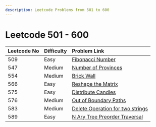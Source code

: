 ```yaml
---
description: Leetcode Problems from 501 to 600
---
```


# Leetcode 501 - 600



| Leetcode No | Difficulty | Problem Link |
| :--- | :--- | :--- |
| 509 | Easy | [Fibonacci Number](../difficulty-based-problem-index/leetcode-easy/leetcode-509-fibonacci-number.md) |
| 547 | Medium | [Number of Provinces](../difficulty-based-problem-index/leetcode-medium/leetcode-547-number-of-provinces.md) |
| 554 | Medium | [Brick Wall](../difficulty-based-problem-index/leetcode-medium/leetcode-554-brick-wall.md) |
| 566 | Easy | [Reshape the Matrix](../difficulty-based-problem-index/leetcode-easy/leetcode-566-reshape-the-matrix.md) |
| 575 | Easy | [Distribute Candies](../difficulty-based-problem-index/leetcode-easy/leetcode-575-distribute-candies.md) |
| 576 | Medium | [Out of Boundary Paths](../difficulty-based-problem-index/leetcode-medium/leetcode-576-out-of-boundary-paths.md) |
| 583 | Medium | [Delete Operation for two strings](../difficulty-based-problem-index/leetcode-medium/leetcode-583-delete-operation-for-two-strings.md) |
| 589 | Easy | [N Ary Tree Preorder Traversal](../difficulty-based-problem-index/leetcode-easy/leetcode-589-n-ary-tree-preorder-traversal.md) |

